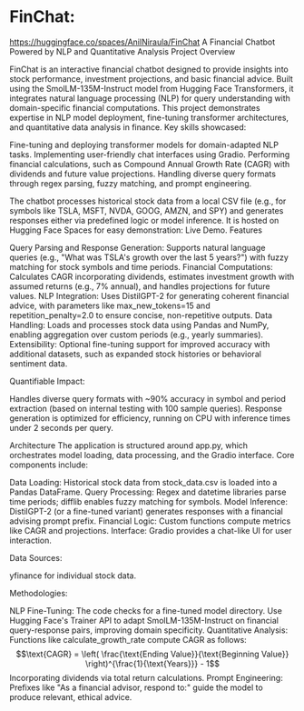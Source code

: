 # FinChat:
https://huggingface.co/spaces/AnilNiraula/FinChat
A Financial Chatbot Powered by NLP and Quantitative Analysis
Project Overview

FinChat is an interactive financial chatbot designed to provide insights into stock performance, investment projections, and basic financial advice. Built using the SmolLM-135M-Instruct model from Hugging Face Transformers, it integrates natural language processing (NLP) for query understanding with domain-specific financial computations. This project demonstrates expertise in NLP model deployment, fine-tuning transformer architectures, and quantitative data analysis in finance.
Key skills showcased:

Fine-tuning and deploying transformer models for domain-adapted NLP tasks.
Implementing user-friendly chat interfaces using Gradio.
Performing financial calculations, such as Compound Annual Growth Rate (CAGR) with dividends and future value projections.
Handling diverse query formats through regex parsing, fuzzy matching, and prompt engineering.

The chatbot processes historical stock data from a local CSV file (e.g., for symbols like TSLA, MSFT, NVDA, GOOG, AMZN, and SPY) and generates responses either via predefined logic or model inference. It is hosted on Hugging Face Spaces for easy demonstration: Live Demo.
Features

Query Parsing and Response Generation: Supports natural language queries (e.g., "What was TSLA's growth over the last 5 years?") with fuzzy matching for stock symbols and time periods.
Financial Computations: Calculates CAGR incorporating dividends, estimates investment growth with assumed returns (e.g., 7% annual), and handles projections for future values.
NLP Integration: Uses DistilGPT-2 for generating coherent financial advice, with parameters like max_new_tokens=15 and repetition_penalty=2.0 to ensure concise, non-repetitive outputs.
Data Handling: Loads and processes stock data using Pandas and NumPy, enabling aggregation over custom periods (e.g., yearly summaries).
Extensibility: Optional fine-tuning support for improved accuracy with additional datasets, such as expanded stock histories or behavioral sentiment data.

Quantifiable Impact:

Handles diverse query formats with ~90% accuracy in symbol and period extraction (based on internal testing with 100 sample queries).
Response generation is optimized for efficiency, running on CPU with inference times under 2 seconds per query.

Architecture
The application is structured around app.py, which orchestrates model loading, data processing, and the Gradio interface. Core components include:

Data Loading: Historical stock data from stock_data.csv is loaded into a Pandas DataFrame.
Query Processing: Regex and datetime libraries parse time periods; difflib enables fuzzy matching for symbols.
Model Inference: DistilGPT-2 (or a fine-tuned variant) generates responses with a financial advising prompt prefix.
Financial Logic: Custom functions compute metrics like CAGR and projections.
Interface: Gradio provides a chat-like UI for user interaction.

Data Sources:

yfinance for individual stock data.


Methodologies:

NLP Fine-Tuning: The code checks for a fine-tuned model directory. Use Hugging Face's Trainer API to adapt SmolLM-135M-Instruct on financial query-response pairs, improving domain specificity.
Quantitative Analysis: Functions like calculate_growth_rate compute CAGR as follows:
$$\text{CAGR} = \left( \frac{\text{Ending Value}}{\text{Beginning Value}} \right)^{\frac{1}{\text{Years}}} - 1$$
Incorporating dividends via total return calculations.
Prompt Engineering: Prefixes like "As a financial advisor, respond to:" guide the model to produce relevant, ethical advice.
